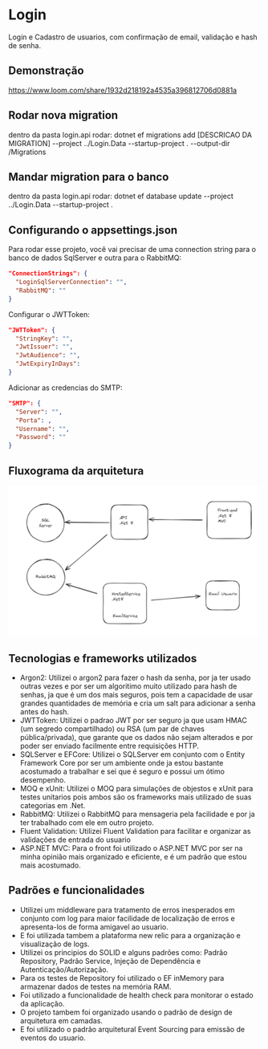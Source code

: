 
# Login

Login e Cadastro de usuarios, com confirmação de email, validação e hash de senha.


## Demonstração

https://www.loom.com/share/1932d218192a4535a396812706d0881a


## Rodar nova migration

dentro da pasta login.api rodar: dotnet ef migrations add [DESCRICAO DA MIGRATION] --project ../Login.Data --startup-project . --output-dir /Migrations

## Mandar migration para o banco

dentro da pasta login.api rodar: dotnet ef database update --project ../Login.Data --startup-project .

## Configurando o appsettings.json

Para rodar esse projeto, você vai precisar de uma connection string para o banco de dados SqlServer e outra para o RabbitMQ:

```json
"ConnectionStrings": {
  "LoginSqlServerConnection": "",
  "RabbitMQ": ""
}
```
Configurar o JWTToken:
```json
"JWTToken": {
  "StringKey": "",
  "JwtIssuer": "",
  "JwtAudience": "",
  "JwtExpiryInDays": 
}
```
Adicionar as credencias do SMTP:
```json
"SMTP": {
  "Server": "",
  "Porta": ,
  "Username": "",
  "Password": ""
}
```

## Fluxograma da arquitetura

![Fluxograma](assets/fluxograma.PNG)             

## Tecnologias e frameworks utilizados

- Argon2: Utilizei o argon2 para fazer o hash da senha, por ja ter usado outras vezes e por ser um algoritimo muito utilizado para hash de senhas, ja que é um dos mais seguros, pois tem a capacidade de usar grandes quantidades de memória e cria um salt para adicionar a senha antes do hash.
- JWTToken: Utilizei o padrao JWT por ser seguro ja que usam HMAC (um segredo compartilhado) ou RSA (um par de chaves pública/privada), que garante que os dados não sejam alterados e por poder ser enviado facilmente entre requisições HTTP.
- SQLServer e EFCore: Utilizei o SQLServer em conjunto com o Entity Framework Core por ser um ambiente onde ja estou bastante acostumado a trabalhar e sei que é seguro e possui um ótimo desempenho.
- MOQ e xUnit: Utilizei o MOQ para simulações de objestos e xUnit para testes unitarios pois ambos são os frameworks mais utilizado de suas categorias em .Net.
- RabbitMQ: Utilizei o RabbitMQ para mensageria pela facilidade e por ja ter trabalhado com ele em outro projeto.
- Fluent Validation: Utilizei Fluent Validation para facilitar e organizar as validações de entrada do usuario
- ASP.NET MVC: Para o front foi utilizado o ASP.NET MVC por ser na minha opinião mais organizado e eficiente, e é um padrão que estou mais acostumado.

## Padrões e funcionalidades
- Utilizei um middleware para tratamento de erros inesperados em conjunto com log para maior facilidade de localização de erros e apresenta-los de forma amigavel ao usuario.
- E foi utilizada tambem a plataforma new relic para a organização e visualização de logs.
- Utilizei os principios do SOLID e alguns padrões como: Padrão Repository, Padrão Service, Injeção de Dependência e Autenticação/Autorização.
- Para os testes de Repository foi utilizado o EF inMemory para armazenar dados de testes na memória RAM.
- Foi utilizado a funcionalidade de health check para monitorar o estado da aplicação.
- O projeto tambem foi organizado usando o padrão de design de arquitetura em camadas.
- E foi utilizado o padrão arquitetural Event Sourcing para emissão de eventos do usuario.


